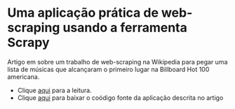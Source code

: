 # Uma aplicação prática de web-scraping usando a ferramenta Scrapy
Artigo em sobre um trabalho de web-scraping na Wikipedia para pegar uma lista de músicas que alcançaram o primeiro lugar na Billboard Hot 100 americana.   
* Clique [aqui](https://medium.com/@marciusdellano/um-aplicação-prática-de-web-scraping-com-scrapy-de7eae815af8) para a leitura.   
* Clique [aqui](https://github.com/marciusdm/artigos/blob/main/web_scraping_pt01/billboard.zip) para baixar o coódigo fonte da aplicação descrita no artigo
